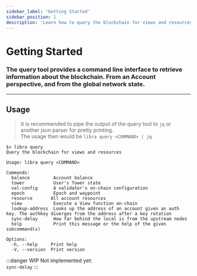 ```yaml
---
sidebar_label: 'Getting Started'
sidebar_position: 1
description: 'Learn how to query the blockchain for views and resources'
---
```

# Getting Started

### The query tool provides a command line interface to retrieve information about the blockchain. From an Account perspective, and from the global network state.
---

## Usage

> It is recommended to pipe the output of the query tool to `jq` or another json parser for pretty printing.  
The usage then would be `libra query <COMMAND> | jq`

```
$> libra query
Query the blockchain for views and resources

Usage: libra query <COMMAND>

Commands:
  balance         Account balance
  tower           User's Tower state
  val-config      A validator's on-chain configuration
  epoch           Epoch and waypoint
  resource       All account resources
  view            Execute a View function on-chain
  lookup-address  Looks up the address of an account given an auth key. The authkey diverges from the address after a key rotation
  sync-delay      How far behind the local is from the upstream nodes
  help            Print this message or the help of the given subcommand(s)

Options:
  -h, --help     Print help
  -V, --version  Print version
```

:::danger WIP
Not implemented yet:  
`sync-delay`
:::
